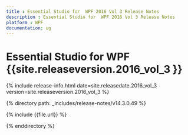 ```yaml
---
title : Essential Studio for  WPF 2016 Vol 3 Release Notes
description : Essential Studio for  WPF 2016 Vol 3 Release Notes
platform : WPF
documentation: ug
---
```


# Essential Studio for  WPF {{site.releaseversion.2016_vol_3 }} 

{% include release-info.html date=site.releasedate.2016_vol_3 version=site.releaseversion.2016_vol_3 %} 

{% directory path: _includes/release-notes/v14.3.0.49 %}

{% include {{file.url}} %}

{% enddirectory %}